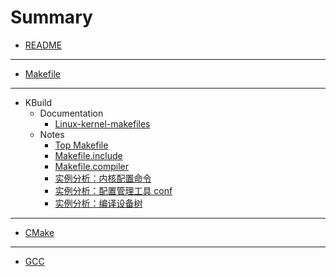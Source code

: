 # Summary

- [README](README.md)

---

- [Makefile](Makefile/SUMMARY.md)

---

- KBuild
    - Documentation
        - [Linux-kernel-makefiles](Kbuild/Markdown/2022-03-27-KBuild-Documentation-Linux-kernel-makefiles.md)
    - Notes
        - [Top Makefile](Kbuild/Markdown/2022-03-27-KBuild-Detailed-analysis-of-build-linux.md)
        - [Makefile.include](Kbuild/Markdown/2022-03-27-KBuild-Detailed-analysis-of-Kbuild.include.md)
        - [Makefile.compiler](Kbuild/Markdown/2022-03-27-KBuild-Detailed-analysis-of-Makefile.compiler.md)
        - [实例分析：内核配置命令](Kbuild/Markdown/2022-03-27-KBuild-Example-of-the-configuration.md)
        - [实例分析：配置管理工具 conf](Kbuild/Markdown/2022-03-27-KBuild-Example-of-the-conf-tools.md)
        - [实例分析：编译设备树](Kbuild/Markdown/2022-03-27-KBuild-Example-of-the-devicetree.md)

---

- [CMake](CMake/SUMMARY.md)

---

- [GCC](GCC/SUMMARY.md)
